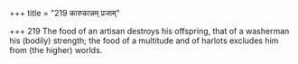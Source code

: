 +++
title = "219 कारुकान्नम् प्रजाम्"

+++
219	The food of an artisan destroys his offspring, that of a washerman his (bodily) strength; the food of a multitude and of harlots excludes him from (the higher) worlds.